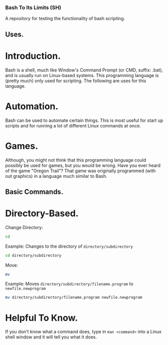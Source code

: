### Bash To Its Limits (SH)
A repository for testing the functionality of bash scripting.


## Uses.
# Introduction.
Bash is a shell, much like Window's Command Prompt (or CMD, suffix: .bat), and is usually run on Linux-based systems.
This programming language is (pretty much) only used for scripting.
The following are uses for this language.
# Automation.
Bash can be used to automate certain things.
This is most useful for start up scripts and for running a lot of different Linux commands at once.
# Games.
Although, you might not think that this programming language could possibly be used for games, but you would be wrong. Have you ever heard of the game "Oregon Trail"? That game was originally programmed (with out graphics) in a language much similar to Bash.


## Basic Commands.
# Directory-Based.
Change Directory:
```bash
cd
```

Example:
Changes to the directory of ``directory/subdirectory``
```bash
cd directory/subdirectory
```

Move:
```bash
mv
```

Example:
Moves ``directory/subdirectory/filename.program`` to ``newfile.newprogram``
```bash
mv directory/subdirectory/filename.program newfile.newprogram
```

# Helpful To Know.
If you don't know what a command does, type in ``man <command>`` into a Linux shell window and it will tell you what it does.
